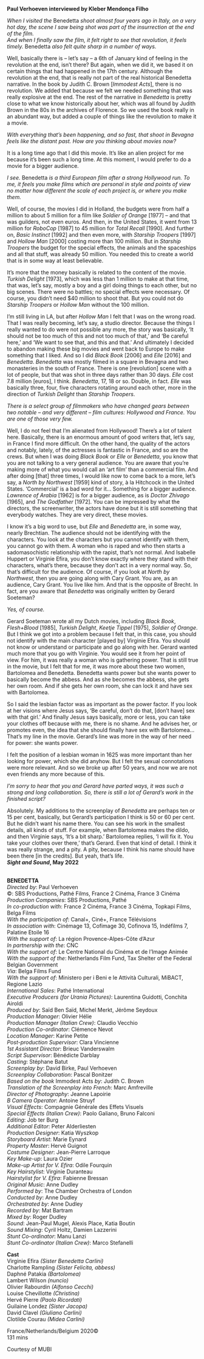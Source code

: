 

**Paul Verhoeven interviewed by Kleber Mendonça Filho**

_When I visited the_ Benedetta _shoot almost four years ago in Italy, on a very hot day, the scene I saw being shot was part of the insurrection at the end of the film.  
And when I finally saw the film, it felt right to see that revolution, it feels timely._ Benedetta _also felt quite sharp in a number of ways._

Well, basically there is – let’s say – a 6th of January kind of feeling in the revolution at the end, isn’t there? But again, when we did it, we based it on certain things that had happened in the 17th century. Although the revolution at the end, that is really not part of the real historical Benedetta narrative. In the book by Judith C. Brown [_Immodest Acts_], there is no revolution. We added that because we felt we needed something that was really explosive at the end. The rest of the narrative in _Benedetta_ is pretty close to what we know historically about her, which was all found by Judith Brown in the 80s in the archives of Florence. So we used the book really in an abundant way, but added a couple of things like the revolution to make it a movie.

_With everything that’s been happening, and so fast, that shoot in Bevagna feels like the distant past. How are you thinking about movies now?_

It is a long time ago that I did this movie. It’s like an alien project for me because  it’s been such a long time. At this moment, I would prefer to do a movie for a bigger audience.

_I see._ Benedetta _is a third European film after a strong Hollywood run. To me, it feels you make films which are personal in style and points of view no matter how different the scale of each project is, or where you make them._

Well, of course, the movies I did in Holland, the budgets were from half a million to about 5 million for a film like _Soldier of Orange_ [1977] – and that was guilders, not even euros. And then, in the United States, it went from 13 million for _RoboCop_ [1987] to 45 million for _Total Recall_ [1990]. And further on, _Basic Instinct_ [1992] and then even more, with _Starship Troopers_ [1997] and _Hollow Man_ [2000] costing more than 100 million. But in _Starship Troopers_ the budget for the special effects, the animals and the spaceships and all that stuff, was already 50 million.  You needed this to create a world that is in some way at least believable.

It’s more that the money basically is related to the content of the movie. _Turkish Delight_ [1973], which was less than 1 million to make at that time, that was, let’s say, mostly a boy and a girl doing things to each other, but no big scenes. There were no battles; no special effects were necessary. Of course, you didn’t need $40 million to shoot that. But you could not do _Starship Troopers_ or _Hollow Man_ without the 100 million.

I’m still living in LA, but after _Hollow Man_ I felt that I was on the wrong road. That I was really becoming, let’s say, a studio director. Because the things I really wanted to do were not possible any more, the story was basically, ‘It should not be too much of this and not too much of that,’ and ‘Be careful here,’ and ‘We want to see that, and this and that.’ And ultimately I decided to abandon making these big movies and went back to Europe to make something that I liked. And so I did  _Black Book_ [2006] and _Elle_ [2016] and _Benedetta_. _Benedetta_ was mostly filmed in a square in Bevagna and two monasteries in the south of France. There is one [revolution] scene with a lot of people, but that was shot in three days rather than 30 days. _Elle_ cost 7.8 million [euros], I think. _Benedetta_, 17, 18 or so. Double, in fact. _Elle_ was basically three, four, five characters rotating around each other, more in the direction of _Turkish Delight_ than _Starship Troopers_.

_There is a select group of filmmakers who have changed gears between two notable – and very different – film cultures: Hollywood and France. You are one of those very few._

Well, I do not feel that I’m alienated from Hollywood! There’s a lot of talent here. Basically, there is an enormous amount of good writers that, let’s say, in France I find more difficult. On the other hand, the quality of the actors and notably, lately, of the actresses is fantastic in France, and so are the crews. But when I was doing _Black Book_ or _Elle_ or _Benedetta_, you know that you are not talking to a very general audience. You are aware that you’re making more of what you would call an ‘art film’ than a commercial film. And after doing [that] three times, I would like now to come back to a more, let’s say, a _North by Northwest_ [1959] kind of story, à la Hitchcock in the United States. ‘Commercial’ is a bad word for it… Something for a bigger audience. _Lawrence of Arabia_ [1962] is for a bigger audience, as is _Doctor Zhivago_ [1965], and _The Godfather_ [1972]. You can be impressed by what the directors, the screenwriter, the actors have done but it is still something that everybody watches. They are very direct, these movies.

I know it’s a big word to use, but _Elle_ and _Benedetta_ are, in some way, nearly Brechtian. The audience should not be identifying with the characters. You look at the characters but you cannot identify with them, you cannot go with them.  A woman who is raped and who then starts a sadomasochistic relationship with the rapist, that’s not normal. And Isabelle Huppert or Virginie Efira, you don’t know exactly where they stand with their characters, what’s there, because they don’t act in a very normal way. So, that’s difficult for the audience. Of course, if you look at _North by Northwest_, then you are going along with Cary Grant. You are, as an audience, Cary Grant. You live like him. And that is the opposite of Brecht. In fact, are you aware that _Benedetta_ was originally written by Gerard Soeteman?

_Yes, of course._

Gerard Soeteman wrote all my Dutch movies, including _Black Book_, _Flesh+Blood_ [1985], _Turkish Delight_, _Keetje Tippel_ [1975], _Soldier of Orange_. But I think we got into a problem because I felt that, in this case, you should not identify with the main character [played by] Virginie Efira. You should not know or understand or participate and go along with her. Gerard wanted much more that you go with Virginie. You would see it from her point of view. For him, it was really a woman who is gathering power. That is still true in the movie, but I felt that for me, it was more about these two women, Bartolomea and Benedetta. Benedetta wants power but she wants power to basically become the abbess. And as she becomes the abbess, she gets her own room. And if she gets her own room, she can lock it and have sex with Bartolomea.

So I said the lesbian factor was as important as the power factor. If you look at her visions where Jesus says, ‘Be careful, don’t do that, [don’t have] sex with that girl.’ And finally Jesus says basically, more or less, you can take your clothes off because with me, there is no shame. And he advises her, or promotes even, the idea that she should finally have sex with Bartolomea... That’s my line in the movie. Gerard’s line was more in the way of her need for power: she wants power.

I felt the position of a lesbian woman in 1625 was more important than her looking for power, which she did anyhow. But I felt the sexual connotations were more relevant. And so we broke up after 50 years, and now we are not even friends any more because of this.

_I’m sorry to hear that you and Gerard have parted ways, it was such a strong and long collaboration. So, there is still a lot of Gerard’s work in the finished script?_

Absolutely. My additions to the screenplay of _Benedetta_ are perhaps ten or 15 per cent, basically, but Gerard’s participation I think is 50 or 60 per cent. But he didn’t want his name there. You can see his work in the smallest details, all kinds of stuff. For example, when Bartolomea makes the dildo, and then Virginie says, ‘It’s a bit sharp.’ Bartolomea replies, ‘I will fix it. You take your clothes over there,’ that’s Gerard. Even that kind of detail. I think it was really strange, and a pity. A pity, because I think his name should have been there [in the credits]. But yeah,  that’s life.  
**_Sight and Sound_, May 2022**
<br><br>

**BENEDETTA**  
_Directed by_: Paul Verhoeven  
©: SBS Productions, Pathé Films,  France 2 Cinéma, France 3 Cinéma  
_Production Companies_: SBS Productions, Pathé  
_In co-production with_: France 2 Cinéma,  France 3 Cinéma, Topkapi Films, Belga Films  
_With the participation of_: Canal+, Ciné+,  France Télévisions  
_In association with_: Cinémage 13, Cofimage 30, Cofinova 15, Indéfilms 7, Palatine Etoile 16  
_With the support of_:  La région Provence-Alpes-Côte d’Azur  
_In partnership with the_: CNC  
_With the support of_:  Le Centre National du Cinéma et de l’Image Animée  
_With the support of the_: Netherlands Film Fund,  Tax Shelter of the Federal Belgian Government  
_Via_: Belga Films Fund  
_With the support of_:  Ministero per i Beni e le Attività Culturali, MiBACT, Regione Lazio  
_International Sales_: Pathé International  
_Executive Producers (for Urania Pictures)_:  Laurentina Guidotti, Conchita Airoldi  
_Produced by_: Saïd Ben Saïd, Michel Merkt,  Jérôme Seydoux  
_Production Manager_: Olivier Hélie  
_Production Manager (Italian Crew)_: Claudio Vecchio  
_Production Co-ordinator_: Clémence Nevot  
_Location Manager_: Karine Petite  
_Post-production Supervisor_: Clara Vincienne  
_1st Assistant Director_: Brieuc Vanderswalm  
_Script Supervisor_: Bénédicte Darblay  
_Casting_: Stéphane Batut  
_Screenplay by_: David Birke, Paul Verhoeven  
_Screenplay Collaboration_: Pascal Bonitzer  
_Based on the book_ Immodest Acts _by_:  Judith C. Brown  
_Translation of the Screenplay into French_:  Marc Amfreville  
_Director of Photography_: Jeanne Lapoirie  
_B Camera Operator_: Antoine Struyf  
_Visual Effects_:  Compagnie Générale des Effets Visuels  
_Special Effects (Italian Crew)_: Paolo Galiano,  Bruno Falconi  
_Editing_: Job ter Burg  
_Additional Editor_: Peter Alderliesten  
_Production Designer_: Katia Wyszkop  
_Storyboard Artist_: Marie Eynard  
_Property Master_: Hervé Guignot  
_Costume Designer_: Jean-Pierre Larroque  
_Key Make-up_: Laura Ozier  
_Make-up Artist for V. Efira_: Odile Fourquin  
_Key Hairstylist_: Virginie Duranteau  
_Hairstylist for V. Efira_: Fabienne Bressan  
_Original Music_: Anne Dudley  
_Performed by_: The Chamber Orchestra of London  
_Conducted by_: Anne Dudley  
_Orchestrated by_: Anne Dudley  
_Recorded by_: Mat Bartram  
_Mixed by_: Roger Dudley  
_Sound_: Jean-Paul Mugel, Alexis Place, Katia Boutin  
_Sound Mixing_: Cyril Holtz, Damien Lazzerini  
_Stunt Co-ordinator_: Manu Lanzi  
_Stunt Co-ordinator (Italian Crew)_: Marco Stefanelli

**Cast**  
Virginie Efira _(Sister Benedetta Carlini)_  
Charlotte Rampling _(Sister Felicita, abbess)_  
Daphné Patakia _(Bartolomea)_  
Lambert Wilson _(nuncio)_  
Olivier Rabourdin _(Alfonso Cecchi)_  
Louise Chevillotte _(Christina)_  
Hervé Pierre _(Paolo Ricordati)_  
Guilaine Londez _(Sister Jacopa)_  
David Clavel _(Giuliano Carlini)_  
Clotilde Courau _(Midea Carlini)_

France/Netherlands/Belgium 2020©  
131 mins

Courtesy of MUBI
<br><br>
<!--stackedit_data:
eyJoaXN0b3J5IjpbLTc1NzI4NzI4XX0=
-->